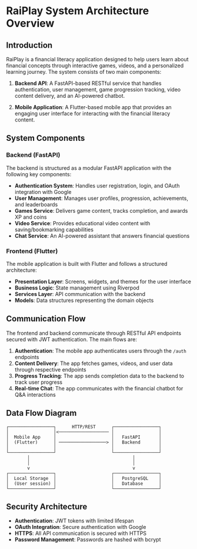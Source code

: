 # RaiPlay System Architecture Overview

## Introduction

RaiPlay is a financial literacy application designed to help users learn about financial concepts through interactive games, videos, and a personalized learning journey. The system consists of two main components:

1. **Backend API**: A FastAPI-based RESTful service that handles authentication, user management, game progression tracking, video content delivery, and an AI-powered chatbot.

2. **Mobile Application**: A Flutter-based mobile app that provides an engaging user interface for interacting with the financial literacy content.

## System Components

### Backend (FastAPI)

The backend is structured as a modular FastAPI application with the following key components:

- **Authentication System**: Handles user registration, login, and OAuth integration with Google
- **User Management**: Manages user profiles, progression, achievements, and leaderboards
- **Games Service**: Delivers game content, tracks completion, and awards XP and coins
- **Video Service**: Provides educational video content with saving/bookmarking capabilities
- **Chat Service**: An AI-powered assistant that answers financial questions

### Frontend (Flutter)

The mobile application is built with Flutter and follows a structured architecture:

- **Presentation Layer**: Screens, widgets, and themes for the user interface
- **Business Logic**: State management using Riverpod
- **Services Layer**: API communication with the backend
- **Models**: Data structures representing the domain objects

## Communication Flow

The frontend and backend communicate through RESTful API endpoints secured with JWT authentication. The main flows are:

1. **Authentication**: The mobile app authenticates users through the `/auth` endpoints
2. **Content Delivery**: The app fetches games, videos, and user data through respective endpoints
3. **Progress Tracking**: The app sends completion data to the backend to track user progress
4. **Real-time Chat**: The app communicates with the financial chatbot for Q&A interactions

## Data Flow Diagram

```
┌─────────────────┐      HTTP/REST      ┌─────────────────┐
│                 │<─────────────────── │                 │
│  Mobile App     │                     │   FastAPI       │
│  (Flutter)      │ ──────────────────> │   Backend       │
│                 │                     │                 │
└─────────────────┘                     └─────────────────┘
        │                                       │
        │                                       │
        v                                       v
┌─────────────────┐                     ┌─────────────────┐
│  Local Storage  │                     │   PostgreSQL    │
│  (User session) │                     │   Database      │
└─────────────────┘                     └─────────────────┘
```

## Security Architecture

- **Authentication**: JWT tokens with limited lifespan
- **OAuth Integration**: Secure authentication with Google
- **HTTPS**: All API communication is secured with HTTPS
- **Password Management**: Passwords are hashed with bcrypt